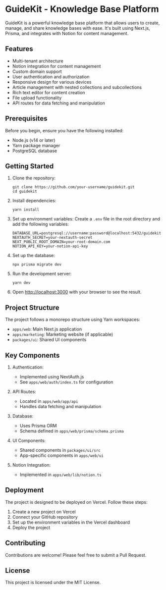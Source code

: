 # GuideKit - Knowledge Base Platform

GuideKit is a powerful knowledge base platform that allows users to create, manage, and share knowledge bases with ease. It's built using Next.js, Prisma, and integrates with Notion for content management.

## Features

- Multi-tenant architecture
- Notion integration for content management
- Custom domain support
- User authentication and authorization
- Responsive design for various devices
- Article management with nested collections and subcollections
- Rich text editor for content creation
- File upload functionality
- API routes for data fetching and manipulation

## Prerequisites

Before you begin, ensure you have the following installed:

- Node.js (v14 or later)
- Yarn package manager
- PostgreSQL database

## Getting Started

1. Clone the repository:

   ```
   git clone https://github.com/your-username/guidekit.git
   cd guidekit
   ```

2. Install dependencies:

   ```
   yarn install
   ```

3. Set up environment variables: Create a `.env` file in the root directory and add the following variables:

   ```
   DATABASE_URL=postgresql://username:password@localhost:5432/guidekit
   NEXTAUTH_SECRET=your-nextauth-secret
   NEXT_PUBLIC_ROOT_DOMAIN=your-root-domain.com
   NOTION_API_KEY=your-notion-api-key
   ```

4. Set up the database:

   ```
   npx prisma migrate dev
   ```

5. Run the development server:

   ```
   yarn dev
   ```

6. Open [http://localhost:3000](http://localhost:3000) with your browser to see the result.

## Project Structure

The project follows a monorepo structure using Yarn workspaces:

- `apps/web`: Main Next.js application
- `apps/marketing`: Marketing website (if applicable)
- `packages/ui`: Shared UI components

## Key Components

1. Authentication:

   - Implemented using NextAuth.js
   - See `apps/web/auth/index.ts` for configuration

2. API Routes:

   - Located in `apps/web/app/api`
   - Handles data fetching and manipulation

3. Database:

   - Uses Prisma ORM
   - Schema defined in `apps/web/prisma/schema.prisma`

4. UI Components:

   - Shared components in `packages/ui/src`
   - App-specific components in `apps/web/ui`

5. Notion Integration:
   - Implemented in `apps/web/lib/notion.ts`

## Deployment

The project is designed to be deployed on Vercel. Follow these steps:

1. Create a new project on Vercel
2. Connect your GitHub repository
3. Set up the environment variables in the Vercel dashboard
4. Deploy the project

## Contributing

Contributions are welcome! Please feel free to submit a Pull Request.

## License

This project is licensed under the MIT License.
